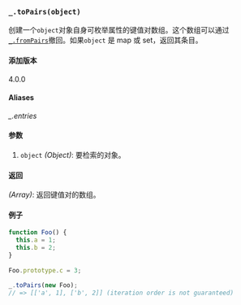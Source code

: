 ### `_.toPairs(object)`[​](#_topairsobject "_topairsobject的直接链接")

创建一个`object`对象自身可枚举属性的键值对数组。这个数组可以通过[`_.fromPairs`](#fromPairs)撤回。如果`object` 是 map 或 set，返回其条目。

#### 添加版本

4.0.0

#### Aliases

_\_.entries_

#### 参数

1.  `object` _(Object)_: 要检索的对象。

#### 返回

_(Array)_: 返回键值对的数组。

#### 例子

```js
function Foo() {
  this.a = 1;
  this.b = 2;
}
 
Foo.prototype.c = 3;
 
_.toPairs(new Foo);
// => [['a', 1], ['b', 2]] (iteration order is not guaranteed)

```